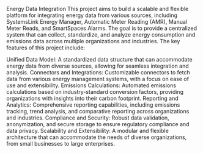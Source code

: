 Energy Data Integration
This project aims to build a scalable and flexible platform for integrating energy data from various sources, including SystemsLink Energy Manager, Automatic Meter Reading (AMR), Manual Meter Reads, and SmartSpaces Alarms. The goal is to provide a centralized system that can collect, standardize, and analyze energy consumption and emissions data across multiple organizations and industries.
The key features of this project include:

Unified Data Model: A standardized data structure that can accommodate energy data from diverse sources, allowing for seamless integration and analysis.
Connectors and Integrations: Customizable connectors to fetch data from various energy management systems, with a focus on ease of use and extensibility.
Emissions Calculations: Automated emissions calculations based on industry-standard conversion factors, providing organizations with insights into their carbon footprint.
Reporting and Analytics: Comprehensive reporting capabilities, including emissions tracking, trend analysis, and comparative reporting across organizations and industries.
Compliance and Security: Robust data validation, anonymization, and secure storage to ensure regulatory compliance and data privacy.
Scalability and Extensibility: A modular and flexible architecture that can accommodate the needs of diverse organizations, from small businesses to large enterprises.


